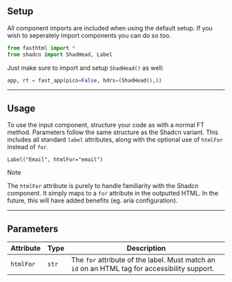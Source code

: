 ## Setup

All component imports are included when using the default setup. If you wish to seperately import components you can do so too. 

```python
from fasthtml import *
from shadcn import ShadHead, Label
```

Just make sure to import and setup `ShadHead()` as well:

```python
app, rt = fast_app(pico=False, hdrs=(ShadHead(),))
```
---

## Usage

To use the input component, structure your code as with a normal FT method. Parameters follow the same structure as the Shadcn variant. This includes all standard `label` attributes, along with the optional use of `htmlFor` instead of `for`.

```python+html
Label("Email", htmlFor="email")
```

>[!NOTE]
>The `htmlFor` attribute is purely to handle familiarity with the Shadcn component. It simply maps to a `for` attribute in the outputted HTML. In the future, this will have added benefits (eg. aria configuration).

---

## Parameters

| Attribute | Type | Description |
| --- | --- | --- |
| `htmlFor` | `str` | The `for` attribute of the label. Must match an `id` on an HTML tag for accessibility support.